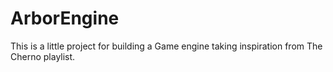 # ArborEngine
This is a little project for building a Game engine taking inspiration from The Cherno playlist.
